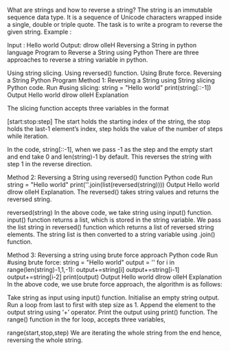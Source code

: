 What are strings and how to reverse a string?
The string is an immutable sequence data type. It is a sequence of Unicode characters wrapped inside a single, double or triple quote. The task is to write a program to reverse the given string.
Example :

Input : Hello world
Output: dlrow olleH
Reversing a String in python language
Program to Reverse a String using Python
There are three approaches to reverse a string variable in python.

Using string slicing.
Using reversed() function.
Using Brute force.
Reversing a String Python Program
Method 1: Reversing a String using String slicing
Python code.
Run
#using slicing:
string = "Hello world"
print(string[::-1])
Output
Hello world
dlrow olleH
Explanation

The slicing function accepts three variables in the format

[start:stop:step]
The start holds the starting index of the string, the stop holds the last-1 element’s index, step holds the value of the number of steps while iteration.

In the code, string[::-1], when we pass -1 as the step and the empty start and end take 0 and len(string)-1 by default. This reverses the string with step 1 in the reverse direction.

Method 2: Reversing a String using reversed() function
Python code
Run
string = "Hello world"
print(''.join(list(reversed(string))))
Output
Hello world
dlrow olleH
Explanation.
The reversed() takes string values and returns the reversed string.

reversed(string)
In the above code, we take string using input() function. input() function returns a list, which is stored in the string variable. We pass the list string in reversed() function which returns a list of reversed string elements. The string list is then converted to a string variable using .join() function.

Method 3: Reversing a string using brute force approach
Python code
Run
#using brute force:
string = "Hello world"
output = ''
for i in range(len(string)-1,1,-1):
  output+=string[i]
output+=string[i-1]
output+=string[i-2]
print(output)
Output
Hello world
dlrow olleH
Explanation
In the above code, we use brute force approach, the algorithm is as follows:

Take string as input using input() function.
Initialise an empty string output.
Run a loop from last to first with step size as 1.
Append the element to the output string using ‘+’ operator.
Print the output using print() function.
The range() function in the for loop, accepts three variables,

range(start,stop,step)
We are iterating the whole string from the end hence, reversing the whole string.
